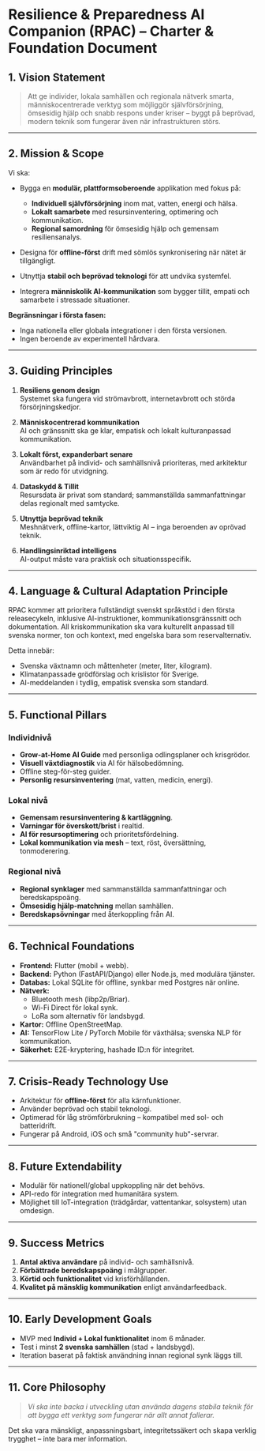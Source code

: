 # Resilience & Preparedness AI Companion (RPAC) – Charter & Foundation Document

## 1. Vision Statement

> Att ge individer, lokala samhällen och regionala nätverk smarta, människocentrerade verktyg som möjliggör självförsörjning, ömsesidig hjälp och snabb respons under kriser – byggt på beprövad, modern teknik som fungerar även när infrastrukturen störs.

---

## 2. Mission & Scope

Vi ska:

- Bygga en **modulär, plattformsoberoende** applikation med fokus på:
  - **Individuell självförsörjning** inom mat, vatten, energi och hälsa.
  - **Lokalt samarbete** med resursinventering, optimering och kommunikation.
  - **Regional samordning** för ömsesidig hjälp och gemensam resiliensanalys.

- Designa för **offline-först** drift med sömlös synkronisering när nätet är tillgängligt.

- Utnyttja **stabil och beprövad teknologi** för att undvika systemfel.

- Integrera **människolik AI-kommunikation** som bygger tillit, empati och samarbete i stressade situationer.

**Begränsningar i första fasen:**

- Inga nationella eller globala integrationer i den första versionen.
- Ingen beroende av experimentell hårdvara.

---

## 3. Guiding Principles

1. **Resiliens genom design**  
   Systemet ska fungera vid strömavbrott, internetavbrott och störda försörjningskedjor.

2. **Människocentrerad kommunikation**  
   AI och gränssnitt ska ge klar, empatisk och lokalt kulturanpassad kommunikation.

3. **Lokalt först, expanderbart senare**  
   Användbarhet på individ- och samhällsnivå prioriteras, med arkitektur som är redo för utvidgning.

4. **Dataskydd & Tillit**  
   Resursdata är privat som standard; sammanställda sammanfattningar delas regionalt med samtycke.

5. **Utnyttja beprövad teknik**  
   Meshnätverk, offline-kartor, lättviktig AI – inga beroenden av oprövad teknik.

6. **Handlingsinriktad intelligens**  
   AI-output måste vara praktisk och situationsspecifik.

---

## 4. Language & Cultural Adaptation Principle

RPAC kommer att prioritera fullständigt svenskt språkstöd i den första releasecykeln, inklusive AI-instruktioner, kommunikationsgränssnitt och dokumentation. All kriskommunikation ska vara kulturellt anpassad till svenska normer, ton och kontext, med engelska bara som reservalternativ.

Detta innebär:

- Svenska växtnamn och måttenheter (meter, liter, kilogram).
- Klimatanpassade grödförslag och krislistor för Sverige.
- AI-meddelanden i tydlig, empatisk svenska som standard.

---

## 5. Functional Pillars

### Individnivå

- **Grow-at-Home AI Guide** med personliga odlingsplaner och krisgrödor.
- **Visuell växtdiagnostik** via AI för hälsobedömning.
- Offline steg-för-steg guider.
- **Personlig resursinventering** (mat, vatten, medicin, energi).

### Lokal nivå

- **Gemensam resursinventering & kartläggning**.
- **Varningar för överskott/brist** i realtid.
- **AI för resursoptimering** och prioritetsfördelning.
- **Lokal kommunikation via mesh** – text, röst, översättning, tonmoderering.

### Regional nivå

- **Regional synklager** med sammanställda sammanfattningar och beredskapspoäng.
- **Ömsesidig hjälp-matchning** mellan samhällen.
- **Beredskapsövningar** med återkoppling från AI.

---

## 6. Technical Foundations

- **Frontend:** Flutter (mobil + webb).
- **Backend:** Python (FastAPI/Django) eller Node.js, med modulära tjänster.
- **Databas:** Lokal SQLite för offline, synkbar med Postgres när online.
- **Nätverk:**  
  - Bluetooth mesh (libp2p/Briar).  
  - Wi-Fi Direct för lokal synk.
  - LoRa som alternativ för landsbygd.
- **Kartor:** Offline OpenStreetMap.
- **AI:** TensorFlow Lite / PyTorch Mobile för växthälsa; svenska NLP för kommunikation.
- **Säkerhet:** E2E-kryptering, hashade ID:n för integritet.

---

## 7. Crisis-Ready Technology Use

- Arkitektur för **offline-först** för alla kärnfunktioner.
- Använder beprövad och stabil teknologi.
- Optimerad för låg strömförbrukning – kompatibel med sol- och batteridrift.
- Fungerar på Android, iOS och små "community hub"-servrar.

---

## 8. Future Extendability

- Modulär för nationell/global uppkoppling när det behövs.
- API-redo för integration med humanitära system.
- Möjlighet till IoT-integration (trädgårdar, vattentankar, solsystem) utan omdesign.

---

## 9. Success Metrics

1. **Antal aktiva användare** på individ- och samhällsnivå.
2. **Förbättrade beredskapspoäng** i målgrupper.
3. **Körtid och funktionalitet** vid krisförhållanden.
4. **Kvalitet på mänsklig kommunikation** enligt användarfeedback.

---

## 10. Early Development Goals

- MVP med **Individ + Lokal funktionalitet** inom 6 månader.
- Test i minst **2 svenska samhällen** (stad + landsbygd).
- Iteration baserat på faktisk användning innan regional synk läggs till.

---

## 11. Core Philosophy

> _Vi ska inte backa i utveckling utan använda dagens stabila teknik för att bygga ett verktyg som fungerar när allt annat fallerar._

Det ska vara mänskligt, anpassningsbart, integritetssäkert och skapa verklig trygghet – inte bara mer information.